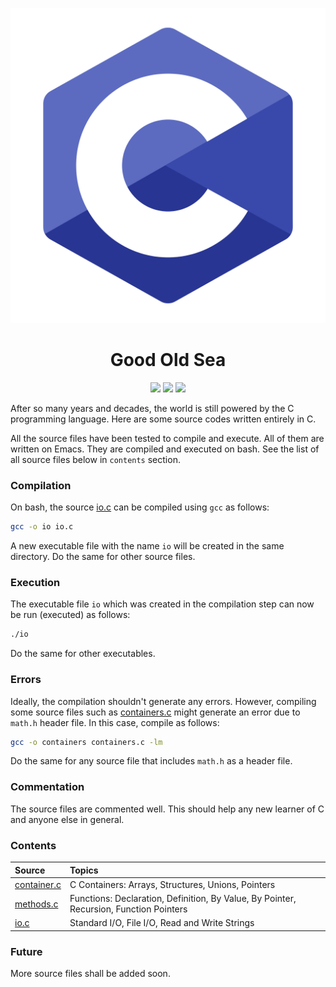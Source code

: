 <p align="center">
  <img src="images/logo.png" />
</p>

<h1 align="center">
  Good Old Sea
</h1>

<p align="center">
  <img src="https://img.shields.io/badge/C-00599C?style=for-the-badge&logo=c&logoColor=white" />
  <img src="https://img.shields.io/badge/GNU%20Bash-4EAA25?style=for-the-badge&logo=GNU%20Bash&logoColor=white" />
  <img src="https://img.shields.io/badge/Emacs-%237F5AB6.svg?&style=for-the-badge&logo=gnu-emacs&logoColor=white" />
</p>
  
After so many years and decades, the world is still powered by the C programming language. Here are some source codes written entirely in C.

All the source files have been tested to compile and execute. All of them are written on Emacs. They are compiled and executed on bash. See the list of all source files below in `contents` section.

### Compilation

On bash, the source [io.c](io.c) can be compiled using `gcc` as follows:

```bash
gcc -o io io.c
```

A new executable file with the name `io` will be created in the same directory. Do the same for other source files.

### Execution

The executable file `io` which was created in the compilation step can now be run (executed) as follows:

```bash
./io
```

Do the same for other executables.

### Errors

Ideally, the compilation shouldn't generate any errors. However, compiling some source files such as [containers.c](containers.c) might generate an error due to `math.h` header file. In this case, compile as follows:

```bash
gcc -o containers containers.c -lm
```

Do the same for any source file that includes `math.h` as a header file.

### Commentation

The source files are commented well. This should help any new learner of C and anyone else in general.

### Contents

| Source                        | Topics          |
| :---                          | :---            |
| [container.c](container.c)    | C Containers: Arrays, Structures, Unions, Pointers |
| [methods.c](methods.c)        | Functions: Declaration, Definition, By Value, By Pointer, Recursion, Function Pointers |
| [io.c](io.c)                  | Standard I/O, File I/O, Read and Write Strings |

### Future

More source files shall be added soon.